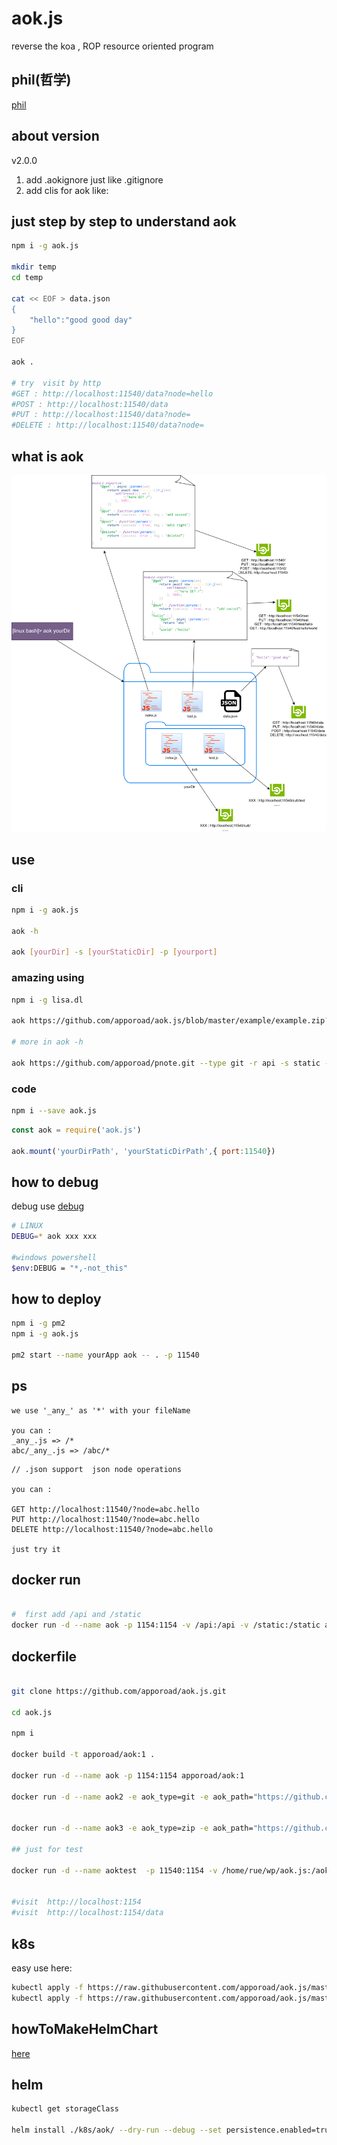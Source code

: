 # aok.js
reverse the koa , ROP resource oriented program

## phil(哲学)

[phil](./phil.md)

## about version 

v2.0.0 
1. add .aokignore just like .gitignore
2. add clis for aok like:


## just step by step to understand aok

```bash
npm i -g aok.js

mkdir temp
cd temp

cat << EOF > data.json
{
    "hello":"good good day"
}
EOF

aok . 

# try  visit by http
#GET : http://localhost:11540/data?node=hello
#POST : http://localhost:11540/data
#PUT : http://localhost:11540/data?node=
#DELETE : http://localhost:11540/data?node=
```

## what is aok

<div align=center><img src="https://raw.githubusercontent.com/apporoad/aok.js/master/docs/aok.js.png"/></div>  

## use

### cli
```bash
npm i -g aok.js

aok -h 

aok [yourDir] -s [yourStaticDir] -p [yourport]

```

### amazing using
```bash
npm i -g lisa.dl

aok https://github.com/apporoad/aok.js/blob/master/example/example.zip?raw=true --type zip

# more in aok -h

aok https://github.com/apporoad/pnote.git --type git -r api -s static -w pnote -d

```

### code
```bash
npm i --save aok.js
```
```js
const aok = require('aok.js')

aok.mount('yourDirPath', 'yourStaticDirPath',{ port:11540})

```

## how to debug
debug use [debug](https://www.npmjs.com/package/debug)
```bash
# LINUX
DEBUG=* aok xxx xxx

#windows powershell
$env:DEBUG = "*,-not_this"
```
## how to deploy
```bash
npm i -g pm2
npm i -g aok.js

pm2 start --name yourApp aok -- . -p 11540

```


## ps
```
we use '_any_' as '*' with your fileName

you can : 
_any_.js => /*
abc/_any_.js => /abc/*

```

```
// .json support  json node operations

you can :

GET http://localhost:11540/?node=abc.hello
PUT http://localhost:11540/?node=abc.hello
DELETE http://localhost:11540/?node=abc.hello

just try it

```


## docker run 

```bash

#  first add /api and /static
docker run -d --name aok -p 1154:1154 -v /api:/api -v /static:/static apporoad/aok:1

```



## dockerfile
```bash

git clone https://github.com/apporoad/aok.js.git

cd aok.js

npm i

docker build -t apporoad/aok:1 .

docker run -d --name aok -p 1154:1154 apporoad/aok:1 

docker run -d --name aok2 -e aok_type=git -e aok_path="https://github.com/apporoad/pnote.git" -e aok_param="-r api -s static" -p 1154:1154 apporoad/aok:2 


docker run -d --name aok3 -e aok_type=zip -e aok_path="https://github.com/apporoad/pnote/blob/master/pnote.zip?raw=true" -e aok_param="-r api -s static" -p 1154:1154 apporoad/aok:2 

## just for test

docker run -d --name aoktest  -p 11540:1154 -v /home/rue/wp/aok.js:/aok apporoad/aok:2


#visit  http://localhost:1154
#visit  http://localhost:1154/data
```

## k8s

easy use here:

```bash
kubectl apply -f https://raw.githubusercontent.com/apporoad/aok.js/master/k8s/example/aok.yaml
kubectl apply -f https://raw.githubusercontent.com/apporoad/aok.js/master/k8s/example/ingress-aok.yaml

```

## howToMakeHelmChart

[here](./howToMakeHelmChart.md)

## helm


```bash
kubectl get storageClass

helm install ./k8s/aok/ --dry-run --debug --set persistence.enabled=true,persistence.storageClass="xxxxxx",ingress.enabled=true

```

